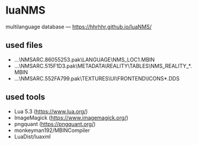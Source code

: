 # luaNMS

multilanguage database — https://hhrhhr.github.io/luaNMS/

## used files
* ...\NMSARC.86055253.pak\LANGUAGE\NMS_LOC1.MBIN
* ...\NMSARC.515F1D3.pak\METADATA\REALITY\TABLES\NMS_REALITY_*.MBIN
* ...\NMSARC.552FA799.pak\TEXTURES\UI\FRONTEND\ICONS\*.DDS

## used tools
* Lua 5.3 (https://www.lua.org/)
* ImageMagick (https://www.imagemagick.org/)
* pngquant (https://pngquant.org/)
* monkeyman192/MBINCompiler
* LuaDist/luaxml
